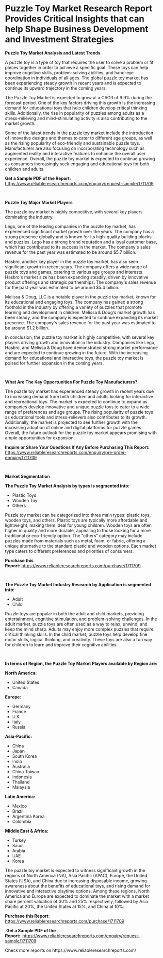 <p><h1>Puzzle Toy Market Research Report Provides Critical Insights that can help Shape Business Development and Investment Strategies</h1></p><p><strong>Puzzle Toy Market Analysis and Latest Trends</strong></p>
<p><p>A puzzle toy is a type of toy that requires the user to solve a problem or fit pieces together in order to achieve a specific goal. These toys can help improve cognitive skills, problem-solving abilities, and hand-eye coordination in individuals of all ages. The global puzzle toy market has been experiencing steady growth in recent years and is expected to continue its upward trajectory in the coming years.</p><p>The Puzzle Toy Market is expected to grow at a CAGR of 9.9% during the forecast period. One of the key factors driving this growth is the increasing demand for educational toys that help children develop critical thinking skills. Additionally, the rise in popularity of puzzles among adults as a stress-relieving and mind-stimulating activity is also contributing to the market growth.</p><p>Some of the latest trends in the puzzle toy market include the introduction of innovative designs and themes to cater to different age groups, as well as the rising popularity of eco-friendly and sustainable puzzle toys. Manufacturers are also focusing on incorporating technology such as augmented reality and interactive features to enhance the overall user experience. Overall, the puzzle toy market is expected to continue growing as consumers increasingly seek engaging and educational toys for both children and adults.</p></p>
<p><strong>Get a Sample PDF of the Report:&nbsp;</strong> <a href="https://www.reliableresearchreports.com/enquiry/request-sample/1711709">https://www.reliableresearchreports.com/enquiry/request-sample/1711709</a></p>
<p>&nbsp;</p>
<p><strong>Puzzle Toy Major Market Players</strong></p>
<p><p>The puzzle toy market is highly competitive, with several key players dominating the industry. </p><p>Lego, one of the leading companies in the puzzle toy market, has experienced significant market growth over the years. The company has a strong presence globally and is known for its high-quality building blocks and puzzles. Lego has a strong brand reputation and a loyal customer base, which has contributed to its success in the market. The company's sales revenue for the past year was estimated to be around $5.7 billion.</p><p>Hasbro, another key player in the puzzle toy market, has also seen significant growth in recent years. The company offers a wide range of puzzle toys and games, catering to various age groups and interests. Hasbro's market size has been expanding steadily, driven by innovative product offerings and strategic partnerships. The company's sales revenue for the past year was estimated to be around $5.4 billion.</p><p>Melissa & Doug, LLC is a notable player in the puzzle toy market, known for its educational and engaging toys. The company has gained a strong foothold in the industry by offering a variety of puzzles that promote learning and development in children. Melissa & Doug's market growth has been steady, and the company is expected to continue expanding its market presence. The company's sales revenue for the past year was estimated to be around $1.2 billion.</p><p>In conclusion, the puzzle toy market is highly competitive, with several key players driving growth and innovation in the industry. Companies like Lego, Hasbro, and Melissa & Doug have demonstrated strong market performance and are expected to continue growing in the future. With the increasing demand for educational and interactive toys, the puzzle toy market is poised for further expansion in the coming years.</p></p>
<p>&nbsp;</p>
<p><strong>What Are The Key Opportunities For Puzzle Toy Manufacturers?</strong></p>
<p><p>The puzzle toy market has experienced steady growth in recent years due to increasing demand from both children and adults looking for interactive and recreational toys. The market is expected to continue to expand as companies develop innovative and unique puzzle toys to cater to a wide range of preferences and age groups. The rising popularity of puzzle toys as educational tools and stress-relievers also contributes to its growth. Additionally, the market is projected to see further growth with the increasing adoption of online and digital platforms for puzzle games. Overall, the future outlook for the puzzle toy market appears promising with ample opportunities for expansion.</p></p>
<p><strong>Inquire or Share Your Questions If Any Before Purchasing This Report:</strong> <a href="https://www.reliableresearchreports.com/enquiry/pre-order-enquiry/1711709">https://www.reliableresearchreports.com/enquiry/pre-order-enquiry/1711709</a></p>
<p>&nbsp;</p>
<p><strong>Market Segmentation</strong></p>
<p><strong>The Puzzle Toy Market Analysis by types is segmented into:</strong></p>
<p><ul><li>Plastic Toys</li><li>Wooden Toy</li><li>Others</li></ul></p>
<p><p>Puzzle toy market can be categorized into three main types: plastic toys, wooden toys, and others. Plastic toys are typically more affordable and lightweight, making them ideal for young children. Wooden toys are often higher in quality and more durable, appealing to those looking for a more traditional or eco-friendly option. The "others" category may include puzzles made from materials such as metal, foam, or fabric, offering a unique alternative to the standard plastic and wooden options. Each market type caters to different preferences and priorities of consumers.</p></p>
<p><strong>Purchase this Report:&nbsp;</strong><a href="https://www.reliableresearchreports.com/purchase/1711709">https://www.reliableresearchreports.com/purchase/1711709</a></p>
<p>&nbsp;</p>
<p><strong>The Puzzle Toy Market Industry Research by Application is segmented into:</strong></p>
<p><ul><li>Adult</li><li>Child</li></ul></p>
<p><p>Puzzle toys are popular in both the adult and child markets, providing entertainment, cognitive stimulation, and problem-solving challenges. In the adult market, puzzle toys are often used as a way to relax, unwind, and keep the mind sharp. Adults may enjoy more complex puzzles that require critical thinking skills. In the child market, puzzle toys help develop fine motor skills, logical thinking, and creativity. These toys are also a fun way for children to learn and improve their cognitive abilities.</p></p>
<p>&nbsp;</p>
<p><strong>In terms of Region, the Puzzle Toy Market Players available by Region are:</strong></p>
<p>
    <p> <strong> North America: </strong>
        <ul>
            <li>United States</li>
            <li>Canada</li>
        </ul>
        </p> 
    <p> <strong> Europe: </strong>
        <ul>
            <li>Germany</li>
            <li>France</li>
            <li>U.K.</li>
            <li>Italy</li>
            <li>Russia</li>
        </ul>
        </p> 
    <p> <strong> Asia-Pacific: </strong>
        <ul>
            <li>China</li>
            <li>Japan</li>
            <li>South Korea</li>
            <li>India</li>
            <li>Australia</li>
            <li>China Taiwan</li>
            <li>Indonesia</li>
            <li>Thailand</li>
            <li>Malaysia</li>
        </ul>
        </p> 
    <p> <strong> Latin America: </strong>
        <ul>
            <li>Mexico</li>
            <li>Brazil</li>
            <li>Argentina Korea</li>
            <li>Colombia</li>
        </ul>
        </p> 
    <p> <strong> Middle East & Africa: </strong>
        <ul>
            <li>Turkey</li>
            <li>Saudi</li>
            <li>Arabia</li>
            <li>UAE</li>
            <li>Korea</li>
        </ul>
    </p>
    </p>
<p><p>The puzzle toy market is expected to witness significant growth in the regions of North America (NA), Asia Pacific (APAC), Europe, the United States (USA), and China due to increasing disposable income, growing awareness about the benefits of educational toys, and rising demand for innovative and interactive playtime options. Among these regions, North America and Europe are expected to dominate the market with a market share percent valuation of 30% and 25% respectively, followed by Asia Pacific at 20%, the United States at 15%, and China at 10%.</p></p>
<p><strong>Purchase this Report: </strong><a href="https://www.reliableresearchreports.com/purchase/1711709">https://www.reliableresearchreports.com/purchase/1711709</a></p>
<p>&nbsp;<strong>Get a Sample PDF of the Report:&nbsp;&nbsp;</strong><a href="https://www.reliableresearchreports.com/enquiry/request-sample/1711709">https://www.reliableresearchreports.com/enquiry/request-sample/1711709</a></p>
<p><strong></strong></p>
<p>Check more reports on https://www.reliableresearchreports.com/</p>